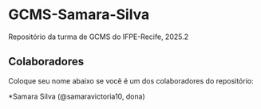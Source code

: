 # GCMS-Samara-Silva

Repositório da turma de GCMS do IFPE-Recife, 2025.2

## Colaboradores

Coloque seu nome abaixo se você é um dos colaboradores do repositório:

*Samara Silva (@samaravictoria10, dona)
